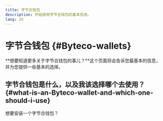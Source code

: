 ```yaml
---
title: 字节合钱包
description: 开始使用字节合钱包的基本信息。
lang: zh
---
```


# 字节合钱包 {#Byteco-wallets}

<div class="featured">

**想要知道更多关于字节合钱包的事儿？**这个页面将会告诉您最基本的信息，并为您提供一些基本的选择。

</div>

## 字节合钱包是什么，以及我该选择哪个去使用？ {#what-is-an-Byteco-wallet-and-which-one-should-i-use}


想要安装一个字节合钱包？

